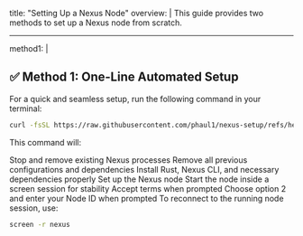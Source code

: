 title: "Setting Up a Nexus Node"
overview: |
  This guide provides two methods to set up a Nexus node from scratch.
  
---

method1: |
  ## ✅ Method 1: One-Line Automated Setup
  
  For a quick and seamless setup, run the following command in your terminal:
  
  ```bash
  curl -fsSL https://raw.githubusercontent.com/phaul1/nexus-setup/refs/heads/main/nexus-setup.sh | bash
```

This command will:

Stop and remove existing Nexus processes
Remove all previous configurations and dependencies
Install Rust, Nexus CLI, and necessary dependencies properly
Set up the Nexus node
Start the node inside a screen session for stability
Accept terms when prompted
Choose option 2 and enter your Node ID when prompted
To reconnect to the running node session, use:

 ```bash
screen -r nexus
```

